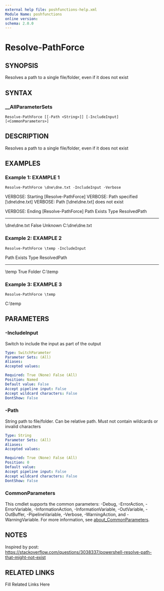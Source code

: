 ```yaml
---
external help file: poshfunctions-help.xml
Module Name: poshfunctions
online version: 
schema: 2.0.0
---
```


# Resolve-PathForce

## SYNOPSIS

Resolves a path to a single file/folder, even if it does not exist

## SYNTAX

### __AllParameterSets

```
Resolve-PathForce [[-Path <String>]] [-IncludeInput] [<CommonParameters>]
```

## DESCRIPTION

Resolves a path to a single file/folder, even if it does not exist


## EXAMPLES

### Example 1: EXAMPLE 1

```
Resolve-PathForce \dne\dne.txt -IncludeInput -Verbose
```

VERBOSE: Starting [Resolve-PathForce]
VERBOSE: Path specified [\dne\dne.txt]
VERBOSE: Path [\dne\dne.txt] does not exist

VERBOSE: Ending [Resolve-PathForce]
Path         Exists Type    ResolvedPath
----         ------ ----    ------------
\dne\dne.txt  False Unknown C:\dne\dne.txt





### Example 2: EXAMPLE 2

```
Resolve-PathForce \temp -IncludeInput
```

Path  Exists Type   ResolvedPath
----  ------ ----   ------------
\temp   True Folder C:\temp





### Example 3: EXAMPLE 3

```
Resolve-PathForce \temp
```

C:\temp






## PARAMETERS

### -IncludeInput

Switch to include the input as part of the output

```yaml
Type: SwitchParameter
Parameter Sets: (All)
Aliases: 
Accepted values: 

Required: True (None) False (All)
Position: Named
Default value: False
Accept pipeline input: False
Accept wildcard characters: False
DontShow: False
```

### -Path

String path to file/folder.
Can be relative path.
Must not contain wildcards or invalid characters

```yaml
Type: String
Parameter Sets: (All)
Aliases: 
Accepted values: 

Required: True (None) False (All)
Position: 0
Default value: 
Accept pipeline input: False
Accept wildcard characters: False
DontShow: False
```


### CommonParameters

This cmdlet supports the common parameters: -Debug, -ErrorAction, -ErrorVariable, -InformationAction, -InformationVariable, -OutVariable, -OutBuffer, -PipelineVariable, -Verbose, -WarningAction, and -WarningVariable. For more information, see [about_CommonParameters](http://go.microsoft.com/fwlink/?LinkID=113216).

## NOTES

Inspired by post: https://stackoverflow.com/questions/3038337/powershell-resolve-path-that-might-not-exist


## RELATED LINKS

Fill Related Links Here

